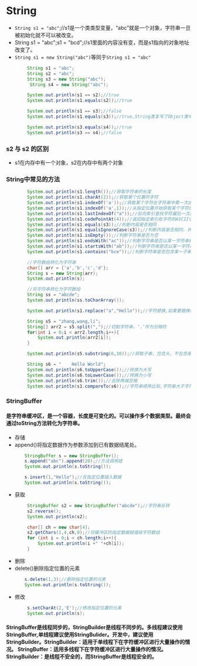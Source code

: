 # String
* `String s1 = "abc"`;//s1是一个类类型变量，“abc”就是一个对象，字符串一旦被初始化就不可以被改变。
* String s1 = "abc";s1 = "bcd";//s1里面的内容没有变，而是s1指向的对象地址改变了。
* `String s1 = new String("abc")`等同于`String s1 = "abc"`
```java
        String s1 = "abc";
        String s2 = "abc";
        String s3 = new String("abc");
         String s4 = new String("abc");

        System.out.println(s1 == s2);//true
        System.out.println(s1.equals(s2));//true

        System.out.println(s1 == s3);//false
        System.out.println(s1.equals(s3));//true,String类复写了Object类中equals方法，用于判断字符串是否相同。

        System.out.println(s3.equals(s4));//true
        System.out.println(s3 == s4);//false
```

### s2 与 s2 的区别
* s1在内存中有一个对象，s2在内存中有两个对象

### String中常见的方法
```java
        System.out.println(s1.length());//获取字符串的长度
        System.out.println(s1.charAt(2));//获取某个位置的字符
        System.out.println(s1.indexOf('a'));//获取某个字符在字符串中第一次出现的位置，该方法还可以判断是否包含子串
        System.out.println(s1.indexOf('a',1));//从指定位置开始获取某个字符在字符串中出现的位置
        System.out.println(s1.lastIndexOf("a"));//反向索引查找字符最后一次出现的位置
        System.out.println(s1.codePointAt(4));//返回指定索引处字符的ASCII值
        System.out.println(s1.equals(s3));//判断内容是否相同
        System.out.println(s1.equalsIgnoreCase(s3));//判断内容是否相同，并且忽略大小写
        System.out.println(s1.isEmpty());//判断字符串是否为空
        System.out.println(s1.endsWith("ac"));//判断字符串是否以某一字符串结尾，返回的是Boolean型，参数是String
        System.out.println(s1.startsWith("ab"));//判断字符串是否以某一字符串开始
        System.out.println(s1.contains("bce"));//判断字符串是否包含某一子串
```
```java
        //字符数组转化为字符串
        char[] arr = {'a','b','c','d'};
        String s = new String(arr);
        System.out.println(s);

        //将字符串转化为字符数组
        String ss = "abcde";
        System.out.println(ss.toCharArray());
```
```java
        System.out.println(s1.replace("a","Hello"));//字符替换,如果要替换的字符不存在，返回的呼死你原串

        String s5 = "zhang,wang,li";
        String[] arr2 = s5.split(",");//切割字符串，‘，’作为分隔符
        for(int i = 0;i < arr2.length;i++){
            System.out.println(arr2[i]);
        }

        System.out.println(s5.substring(6,10));//获取子串，包含头，不包含尾

        String s6 = "    Hello World";
        System.out.println(s6.toUpperCase());//转换为大写
        System.out.println(s6.toLowerCase());//转换为小写
        System.out.println(s6.trim());//去除两端空格
        System.out.println(s1.compareTo(s6));//字符串顺序比较,字符串大于字符串参数返回大于0的数
```
### StringBuffer
#### 是字符串缓冲区，是一个容器，长度是可变化的。可以操作多个数据类型。最终会通过toString方法转化为字符串。
* 存储
 * append()将指定数据作为参数添加到已有数据结尾处。
 ```java
        StringBuffer s = new StringBuffer();
        s.append("abc").append(20);//方法调用链
        System.out.println(s.toString());

        s.insert(1,"Hello");//在指定位置插入数据
        System.out.println(s.toString());
```

* 获取
```java
        StringBuffer s2 = new StringBuffer("abcde");//字符串反转
        s2.reverse();
        System.out.println(s2);

        char[] ch = new char[4];
        s2.getChars(1,4,ch,0);//将缓冲区的指定数据赋值给字符数组
        for (int i = 0;i < ch.length;i++){
            System.out.println(i +" "+ch[i]);
        }
```
* 删除
 * delete()删除指定位置的元素
 ```java
        s.delete(1,3);//删除指定位置的元素
        System.out.println(s.toString());
```
* 修改
```java
        s.setCharAt(2,'E');//修改指定位置的元素
        System.out.println(s);
```

#### StringBuffer是线程同步的，StringBuilder是线程不同步的。多线程建议使用StringBuffer,单线程建议使用StringBulider。开发中，建议使用StringBuilder。StringBuilder：适用于单线程下在字符缓冲区进行大量操作的情况。 StringBuffer：适用多线程下在字符缓冲区进行大量操作的情况。 StringBuilder：是线程不安全的，而StringBuffer是线程安全的。
